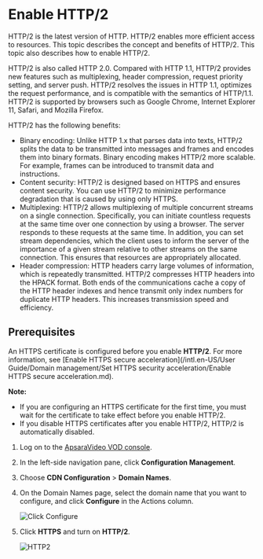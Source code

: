 # Enable HTTP/2

HTTP/2 is the latest version of HTTP. HTTP/2 enables more efficient access to resources. This topic describes the concept and benefits of HTTP/2. This topic also describes how to enable HTTP/2.

HTTP/2 is also called HTTP 2.0. Compared with HTTP 1.1, HTTP/2 provides new features such as multiplexing, header compression, request priority setting, and server push. HTTP/2 resolves the issues in HTTP 1.1, optimizes the request performance, and is compatible with the semantics of HTTP/1.1. HTTP/2 is supported by browsers such as Google Chrome, Internet Explorer 11, Safari, and Mozilla Firefox.

HTTP/2 has the following benefits:

-   Binary encoding: Unlike HTTP 1.x that parses data into texts, HTTP/2 splits the data to be transmitted into messages and frames and encodes them into binary formats. Binary encoding makes HTTP/2 more scalable. For example, frames can be introduced to transmit data and instructions.
-   Content security: HTTP/2 is designed based on HTTPS and ensures content security. You can use HTTP/2 to minimize performance degradation that is caused by using only HTTPS.
-   Multiplexing: HTTP/2 allows multiplexing of multiple concurrent streams on a single connection. Specifically, you can initiate countless requests at the same time over one connection by using a browser. The server responds to these requests at the same time. In addition, you can set stream dependencies, which the client uses to inform the server of the importance of a given stream relative to other streams on the same connection. This ensures that resources are appropriately allocated.
-   Header compression: HTTP headers carry large volumes of information, which is repeatedly transmitted. HTTP/2 compresses HTTP headers into the HPACK format. Both ends of the communications cache a copy of the HTTP header indexes and hence transmit only index numbers for duplicate HTTP headers. This increases transmission speed and efficiency.

## Prerequisites

An HTTPS certificate is configured before you enable **HTTP/2**. For more information, see [Enable HTTPS secure acceleration](/intl.en-US/User Guide/Domain management/Set HTTPS security acceleration/Enable HTTPS secure acceleration.md).

**Note:**

-   If you are configuring an HTTPS certificate for the first time, you must wait for the certificate to take effect before you enable HTTP/2.
-   If you disable HTTPS certificates after you enable HTTP/2, HTTP/2 is automatically disabled.

1.  Log on to the [ApsaraVideo VOD console](https://vod.console.aliyun.com/).

2.  In the left-side navigation pane, click **Configuration Management**.

3.  Choose **CDN Configuration** \> **Domain Names**.

4.  On the Domain Names page, select the domain name that you want to configure, and click **Configure** in the Actions column.

    ![Click Configure](https://static-aliyun-doc.oss-accelerate.aliyuncs.com/assets/img/en-US/2585068061/p180549.png)

5.  Click **HTTPS** and turn on **HTTP/2**.

    ![HTTP2](https://static-aliyun-doc.oss-accelerate.aliyuncs.com/assets/img/en-US/3193888061/p181842.png)


